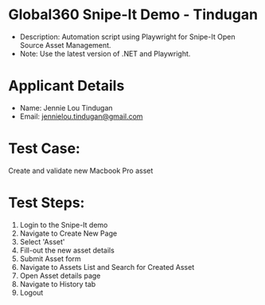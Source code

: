 # Global360 Snipe-It Demo - Tindugan

- Description:
Automation script using Playwright for Snipe-It Open Source Asset Management.
- Note:
Use the latest version of .NET and Playwright.

# Applicant Details
- Name: Jennie Lou Tindugan
- Email: jennielou.tindugan@gmail.com


# Test Case: 
Create and validate new Macbook Pro asset

# Test Steps: 
1. Login to the Snipe-It demo 
2. Navigate to Create New Page
3. Select 'Asset' 
4. Fill-out the new asset details
5. Submit Asset form
6. Navigate to Assets List and Search for Created Asset
7. Open Asset details page
8. Navigate to History tab 
9. Logout 
